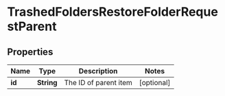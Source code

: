 

# TrashedFoldersRestoreFolderRequestParent


## Properties

| Name | Type | Description | Notes |
|------------ | ------------- | ------------- | -------------|
|**id** | **String** | The ID of parent item |  [optional] |



